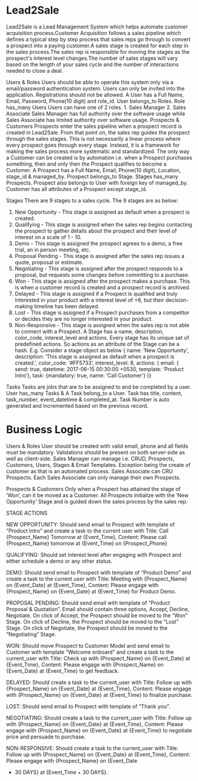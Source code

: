 # Lead2Sale
Lead2Sale is a Lead Management System which helps automate customer acquisition process.Customer Acquisition follows a sales pipeline which defines a typical step by step process that sales reps go through to convert a prospect into a paying customer.A sales stage is created for each step in the sales process.The sales rep is responsible for moving the stages as the prospect's interest level changes.The number of sales stages will vary based on the length of your sales cycle and the number of interactions needed to close a deal.

Users & Roles
Users should be able to operate this system only via a email/password authentication system.
Users can only be invited into the application. Registrations should not be allowed.
A User has a Full Name, Email, Password, Phone(10 digit) and role_id.
User belongs_to Roles. Role has_many Users
Users can have one of 2 roles. 1. Sales Manager 2. Sales Associate
Sales Manager has full authority over the software usage while Sales Associate has limited
authority over software usage.
Prospects & Customers
Prospects enter the sales pipeline when a prospect record is created in Lead2Sale. From that
point on, the sales rep guides the prospect through the sales stages. This is not necessarily a
linear process where every prospect goes through every stage. Instead, it is a framework for
making the sales process more systematic and standardized.
The only way a Customer can be created is by automation i.e. when a Prospect purchases
something, then and only then the Prospect qualifies to become a Customer.
A Prospect has a Full Name, Email, Phone(10 digit), Location, stage_id & managed_by.
Prospect belongs_to Stage. Stages has_many Prospects. Prospect also belongs to User with
foreign key of managed_by.
Customer has all attributes of a Prospect except stage_id.

Stages
There are 9 stages to a sales cycle. The 9 stages are as below:
1. New Opportunity - This stage is assigned as default when a prospect is created.
2. Qualifying - This stage is assigned when the sales rep begins contacting the prospect to
gather details about the prospect and their level of interest on a scale of 1 - 10.
3. Demo - This stage is assigned the prospect agrees to a demo, a free trial, an in person
meeting, etc.
4. Proposal Pending - This stage is assigned after the sales rep issues a quote, proposal or
estimate.
5. Negotiating - This stage is assigned after the prospect responds to a proposal, but
requests some changes before committing to a purchase.
6. Won - This stage is assigned after the prospect makes a purchase. This is when a
customer record is created and a prospect record is archived.
7. Delayed - This stage is assigned if a Prospect is qualified and truly interested in your
product with a interest level of +8, but their decision-making timeline has been delayed.
8. Lost - This stage is assigned if a Prospect purchases from a competitor or decides they
are no longer interested in your product.
9. Non-Responsive - This stage is assigned when the sales rep is not able to connect with a
Prospect.
A Stage has a name, description, color_code, interest_level and actions. Every stage has its
unique set of predefined actions. So actions as an attribute of the Stage can be a hash.
E.g. Consider a stage object as below
{ name: ‘New Opportunity’, description: ‘This stage is assigned as default when a prospect is
created.’, color_code: ‘#FF5733’, interest_level: 8, actions: { email: { send: true, datetime:
2017-06-15 00:30:00 +0530, template: ‘Product Intro’}, task: {mandatory: true, name: ‘Call
Customer’} }}


Tasks
Tasks are jobs that are to be assigned to and be completed by a user.
User has_many Tasks & A Task belong_to a User.
Task has title, content, task_number, event_datetime & completed_at.
Task Number is auto generated and incremented based on the previous record.

# Business Logic

Users & Roles
User should be created with valid email, phone and all fields must be mandatory. Validations
should be present on both server-side as well as client-side.
Sales Manager can manage i.e. CRUD, Prospects, Customers, Users, Stages & Email Templates.
Exception being the create of customer as that is an automated process.
Sales Associate can CRU Prospects. Each Sales Associate can only manage their own Prospects.

Prospects & Customers
Only when a Prospect has attained the stage of ‘Won’, can it be moved as a Customer. All
Prospects initialize with the ‘New Opportunity’ Stage and is guided down the sales process by
the sales rep.

STAGE ACTIONS

NEW OPPORTUNITY: Should send email to Prospect with template
of “Product Intro” and create a task to the
current user with Title: Call {Prospect_Name}
Tomorrow at {Event_Time}, Content: Please
call {Prospect_Name} tomorrow at
{Event_Time} on {Prospect_Phone}

QUALIFYING: Should set interest level after engaging with
Prospect and either schedule a demo or any
other status.

DEMO: Should send email to Prospect with template
of “Product Demo” and create a task to the
current user with Title: Meeting with
{Prospect_Name} on {Event_Date} at
{Event_Time}, Content: Please engage with
{Prospect_Name} on {Event_Date} at
{Event_Time} for Product Demo.

PROPOSAL PENDING: Should send email with template of “Product
Proposal & Quotation”. Email should contain
three options, Accept, Decline, Negotiate.
On click of Accept, the Prospect should be
moved to the “Won” Stage.
On click of Decline, the Prospect should be
moved to the “Lost” Stage.
On click of Negotiate, the Prospect should be
moved to the “Negotiating” Stage.

WON: Should move Prospect to Customer Model
and send email to Customer with template
“Welcome onboard” and create a task to the
current_user with Title: Check up with
{Prospect_Name} on {Event_Date} at
{Event_Time}, Content: Please engage with
{Prospect_Name} on {Event_Date} at
{Event_Time} to get feedback.

DELAYED: Should create a task to the current_user with
Title: Follow up with {Prospect_Name} on
{Event_Date} at {Event_Time}, Content: Please
engage with {Prospect_Name} on
{Event_Date} at {Event_Time} to finalize
purchase.

LOST: Should send email to Prospect with template
of “Thank you”.

NEGOTIATING: Should create a task to the current_user with
Title: Follow up with {Prospect_Name} on
{Event_Date} at {Event_Time}, Content: Please
engage with {Prospect_Name} on
{Event_Date} at {Event_Time} to negotiate
price and persuade to purchase.

NON-RESPONSIVE: Should create a task to the current_user with
Title: Follow up with {Prospect_Name} on
{Event_Date} at {Event_Time}, Content: Please
engage with {Prospect_Name} on {Event_Date
+ 30 DAYS} at {Event_Time + 30 DAYS}.